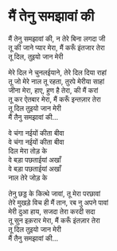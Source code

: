 # मैं तेनु समझावां की

मैं तेनु समझावां की, न तेरे बिना लगदा जी  
तू की जाने प्यार मेरा, मैं करूँ इंतजार तेरा  
तू दिल, तुइयो जान मेरी  

मेरे दिल ने चुनलईयाने, तेरे दिल दिया राहां  
तू जो मेरे नाल तू रहता, तुरपे मेरीया साहां  
जीना मेरा, हाए, हुण है तेरा, की मैं करां  
तू कर ऐतबार मेरा, मैं करूँ इन्तज़ार तेरा  
तू दिल तुइयो जान मेरी  
मैं तैनु समझावां की...  

वे चंगा नईयों कीता बीवा  
वे चंगा नईयों कीता बीवा  
दिल मेरा तोड़ के  
वे बड़ा पछताईयां अखाँ  
वे बड़ा पछताईयां अखाँ  
नाल तेरे जोड़ के  

तेनु छड्ड के कित्थे जावां, तू मेरा परछावां  
तेरे मुखड़े विच ही मैं तान, रब नु अपने पावां  
मेरी दुआ हाय, सजदा तेरा करदी सदा  
तू सुन इक़रार मेरा, मैं करूँ इंतज़ार तेरा  
तू दिल तुइयो जान मेरी  
मैं तैनु समझावां की...  

